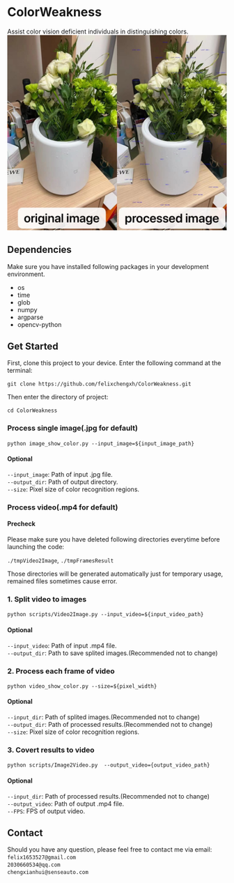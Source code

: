 # ColorWeakness
Assist color vision deficient individuals in distinguishing colors. 
![Illustration](https://github.com/felixchengxh/ColorWeakness/blob/main/Figs/illustration.jpg)
## Dependencies
Make sure you have installed following packages in your development environment.  
- os
- time
- glob
- numpy
- argparse
- opencv-python

## Get Started
First, clone this project to your device. Enter the following command at the terminal:  

```shell
git clone https://github.com/felixchengxh/ColorWeakness.git
```  

Then enter the directory of project:  

```shell
cd ColorWeakness
```  

### Process single image(.jpg for default)

```shell
python image_show_color.py --input_image=${input_image_path}
```  
#### Optional
`--input_image`: Path of input .jpg file.  
`--output_dir`: Path of output directory.  
`--size`: Pixel size of color recognition regions. 

### Process video(.mp4 for default) 

#### Precheck

Please make sure you have deleted following directories everytime before launching the code:  

`./tmpVideo2Image`, `./tmpFramesResult`  

Those directories will be generated automatically just for temporary usage, remained files sometimes cause error.

### 1. Split video to images

```shell
python scripts/Video2Image.py --input_video=${input_video_path}
```  

#### Optional

`--input_video`: Path of input .mp4 file.  
`--output_dir`: Path to save splited images.(Recommended not to change)  

### 2. Process each frame of video

```shell
python video_show_color.py --size=${pixel_width}
```

#### Optional
`--input_dir`: Path of splited images.(Recommended not to change)  
`--output_dir`: Path of processed results.(Recommended not to change)  
`--size`: Pixel size of color recognition regions.

### 3. Covert results to video

```shell
python scripts/Image2Video.py  --output_video={output_video_path}
```

#### Optional

`--input_dir`: Path of processed results.(Recommended not to change)  
`--output_video`: Path of output .mp4 file.  
`--FPS`: FPS of output video.

## Contact 

Should you have any question, please feel free to contact me via email:  
`felix1653527@gmail.com`  
`2030660534@qq.com`  
`chengxianhui@senseauto.com`  
